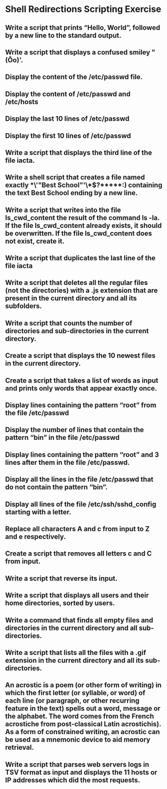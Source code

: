 # Shell Redirections Scripting Exercise

## Write a script that prints “Hello, World”, followed by a new line to the standard output.

## Write a script that displays a confused smiley "(Ôo)'.

## Display the content of the /etc/passwd file.

## Display the content of /etc/passwd and /etc/hosts

## Display the last 10 lines of /etc/passwd

## Display the first 10 lines of /etc/passwd

## Write a script that displays the third line of the file iacta.

## Write a shell script that creates a file named exactly \*\\'"Best School"\'\\*$\?\*\*\*\*\*:) containing the text Best School ending by a new line.

## Write a script that writes into the file ls_cwd_content the result of the command ls -la. If the file ls_cwd_content already exists, it should be overwritten. If the file ls_cwd_content does not exist, create it.

## Write a script that duplicates the last line of the file iacta

## Write a script that deletes all the regular files (not the directories) with a .js extension that are present in the current directory and all its subfolders.

## Write a script that counts the number of directories and sub-directories in the current directory.

## Create a script that displays the 10 newest files in the current directory.

## Create a script that takes a list of words as input and prints only words that appear exactly once.

## Display lines containing the pattern “root” from the file /etc/passwd

## Display the number of lines that contain the pattern “bin” in the file /etc/passwd

## Display lines containing the pattern “root” and 3 lines after them in the file /etc/passwd.

## Display all the lines in the file /etc/passwd that do not contain the pattern “bin”.

## Display all lines of the file /etc/ssh/sshd_config starting with a letter.

## Replace all characters A and c from input to Z and e respectively.

## Create a script that removes all letters c and C from input.

## Write a script that reverse its input.

## Write a script that displays all users and their home directories, sorted by users.

## Write a command that finds all empty files and directories in the current directory and all sub-directories.

## Write a script that lists all the files with a .gif extension in the current directory and all its sub-directories.

## An acrostic is a poem (or other form of writing) in which the first letter (or syllable, or word) of each line (or paragraph, or other recurring feature in the text) spells out a word, message or the alphabet. The word comes from the French acrostiche from post-classical Latin acrostichis). As a form of constrained writing, an acrostic can be used as a mnemonic device to aid memory retrieval. 

## Write a script that parses web servers logs in TSV format as input and displays the 11 hosts or IP addresses which did the most requests.

























